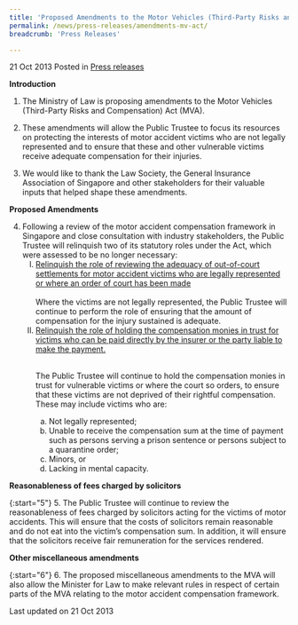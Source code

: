 ```yaml
---
title: 'Proposed Amendments to the Motor Vehicles (Third-Party Risks and Compensation) Act'
permalink: /news/press-releases/amendments-mv-act/
breadcrumb: 'Press Releases'

---
```



21 Oct 2013 Posted in [Press releases](/news/press-releases)


**Introduction**

1. The Ministry of Law is proposing amendments to the Motor Vehicles (Third-Party Risks and Compensation) Act (MVA).


2. These amendments will allow the Public Trustee to focus its resources on protecting the interests of motor accident victims who are not legally represented and to ensure that these and other vulnerable victims receive adequate compensation for their injuries.


3. We would like to thank the Law Society, the General Insurance Association of Singapore and other stakeholders for their valuable inputs that helped shape these amendments.


**Proposed Amendments**

<ol start="4">
<li>Following a review of the motor accident compensation framework in Singapore and close consultation with industry stakeholders, the Public Trustee will relinquish two of its statutory roles under the Act, which were assessed to be no longer necessary:

<ol style="list-style-type: upper-roman;">
<li><u>Relinquish the role of reviewing the adequacy of out-of-court settlements for motor accident victims who are legally represented or where an order of court has been made</u></li>

<br>
Where the victims are not legally represented, the Public Trustee will continue to perform the role of ensuring that the amount of compensation for the injury sustained is adequate.
<br>
<li><u>Relinquish the role of holding the compensation monies in trust for victims who can be paid directly by the insurer or the party liable to make the payment.</u></li>
<br>

The Public Trustee will continue to hold the compensation monies in trust for vulnerable victims or where the court so orders, to ensure that these victims are not deprived of their rightful compensation.  These may include victims who are:
<ol style="list-style-type: lower-alpha;">

 <li>Not legally represented;</li>

 <li>Unable to receive the compensation sum at the time of payment such as persons serving a prison sentence or persons subject to a quarantine order;</li>

<li>Minors, or</li>

<li>Lacking in mental capacity.</li>




</ol>

</ol>

</li>
</ol>


**Reasonableness of fees charged by solicitors**

{:start="5"}
5. The Public Trustee will continue to review the reasonableness of fees charged by solicitors acting for the victims of motor accidents.  This will ensure that the costs of solicitors remain reasonable and do not eat into the victim’s compensation sum.  In addition, it will ensure that the solicitors receive fair remuneration for the services rendered.


**Other miscellaneous amendments**

{:start="6"}
6. The proposed miscellaneous amendments to the MVA will also allow the Minister for Law to make relevant rules in respect of certain parts of the MVA relating to the motor accident compensation framework.

<p class="right-side-updated">Last updated on 21 Oct 2013</p>
